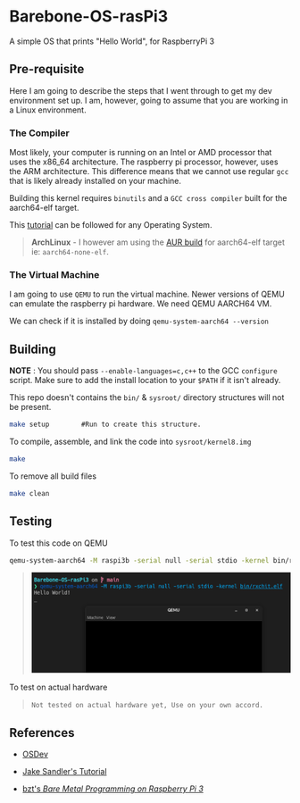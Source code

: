 # Barebone-OS-rasPi3

A simple OS that prints "Hello World", for RaspberryPi 3

## Pre-requisite

Here I am going to describe the steps that I went through to get my dev environment set up. I am, however, going to assume that you are working in a Linux environment.

### The Compiler

Most likely, your computer is running on an Intel or AMD processor that uses the x86_64 architecture. The raspberry pi processor, however, uses the ARM architecture. This difference means that we cannot use regular `gcc` that is likely already installed on your machine.

Building this kernel requires `binutils` and a `GCC cross compiler` built for the aarch64-elf target.

This [tutorial](https://wiki.osdev.org/GCC_Cross-Compiler) can be followed for any Operating System. 

> **ArchLinux** - I however am using the [AUR build](https://aur.archlinux.org/packages/aarch64-none-elf-gcc-bin/) for aarch64-elf target ie: `aarch64-none-elf`.

### The Virtual Machine

I am going to use `QEMU` to run the virtual machine. Newer versions of QEMU can emulate the raspberry pi hardware. We need QEMU AARCH64 VM.

We can check if it is installed by doing `qemu-system-aarch64 --version`

## Building

**NOTE** : You should pass `--enable-languages=c,c++` to the GCC `configure` script. Make sure to add the install location to your `$PATH` if it isn't already.

This repo doesn't contains the `bin/` & `sysroot/` directory structures will not be present. 

```bash
make setup        #Run to create this structure.
```

To compile, assemble, and link the code into `sysroot/kernel8.img`

```bash
make
```

To remove all build files 

```bash
make clean
```

## Testing

To test this code on QEMU

```bash
qemu-system-aarch64 -M raspi3b -serial null -serial stdio -kernel bin/rxchit.elf
```

> ![Screenshot](images/Screenshot-20220127114359-939x364.png)

To test on actual hardware

> `Not tested on actual hardware yet, Use on your own accord.`

## References

- [OSDev](https://wiki.osdev.org/)

- [Jake Sandler's Tutorial](https://jsandler18.github.io/)

- [bzt's *Bare Metal Programming on Raspberry Pi 3*](https://github.com/bztsrc/raspi3-tutorial)
